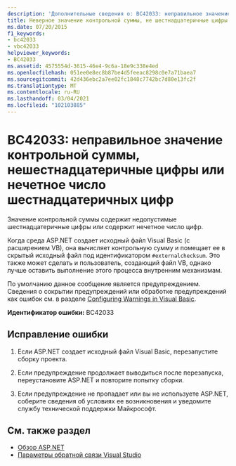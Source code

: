 ```yaml
---
description: 'Дополнительные сведения о: BC42033: неправильное значение контрольной суммы, нешестнадцатеричные цифры или нечетное число шестнадцатеричных цифр'
title: Неверное значение контрольной суммы, не шестнадцатеричные цифры или нечетное число шестнадцатеричных цифр
ms.date: 07/20/2015
f1_keywords:
- bc42033
- vbc42033
helpviewer_keywords:
- BC42033
ms.assetid: 4575554d-3615-46e4-9c6a-18e9c338e4ed
ms.openlocfilehash: 051ee0e8ec8b87be4d5feeac8298c0e7a71baea7
ms.sourcegitcommit: 42d436ebc2a7ee02fc1848c7742bc7d80e13fc2f
ms.translationtype: MT
ms.contentlocale: ru-RU
ms.lasthandoff: 03/04/2021
ms.locfileid: "102103885"
---
```

# <a name="bc42033-bad-checksum-value-non-hex-digits-or-odd-number-of-hex-digits"></a>BC42033: неправильное значение контрольной суммы, нешестнадцатеричные цифры или нечетное число шестнадцатеричных цифр

Значение контрольной суммы содержит недопустимые шестнадцатеричные цифры или содержит нечетное число цифр.

 Когда среда ASP.NET создает исходный файл Visual Basic (с расширением VB), она вычисляет контрольную сумму и помещает ее в скрытый исходный файл под идентификатором `#externalchecksum`. Это также может сделать и пользователь, создающий файл VB, однако лучше оставить выполнение этого процесса внутренним механизмам.

 По умолчанию данное сообщение является предупреждением. Сведения о сокрытии предупреждений или обработке предупреждений как ошибок см. в разделе [Configuring Warnings in Visual Basic](/visualstudio/ide/configuring-warnings-in-visual-basic).

 **Идентификатор ошибки:** BC42033

## <a name="to-correct-this-error"></a>Исправление ошибки

1. Если ASP.NET создает исходный файл Visual Basic, перезапустите сборку проекта.

2. Если предупреждение продолжает выводиться после перезапуска, переустановите ASP.NET и повторите попытку сборки.

3. Если предупреждение не пропадает или вы не используете ASP.NET, соберите сведения об условиях ее возникновения и уведомите службу технической поддержки Майкрософт.

## <a name="see-also"></a>См. также раздел

- [Обзор ASP.NET](/aspnet/overview)
- [Параметры обратной связи Visual Studio](/visualstudio/ide/feedback-options)
